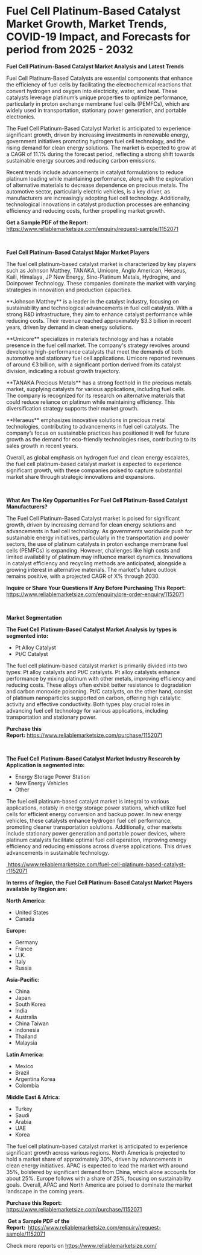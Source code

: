 <p><h1>Fuel Cell Platinum-Based Catalyst Market Growth, Market Trends, COVID-19 Impact, and Forecasts for period from 2025 - 2032</h1></p><p><strong>Fuel Cell Platinum-Based Catalyst Market Analysis and Latest Trends</strong></p>
<p><p>Fuel Cell Platinum-Based Catalysts are essential components that enhance the efficiency of fuel cells by facilitating the electrochemical reactions that convert hydrogen and oxygen into electricity, water, and heat. These catalysts leverage platinum’s unique properties to optimize performance, particularly in proton exchange membrane fuel cells (PEMFCs), which are widely used in transportation, stationary power generation, and portable electronics.</p><p>The Fuel Cell Platinum-Based Catalyst Market is anticipated to experience significant growth, driven by increasing investments in renewable energy, government initiatives promoting hydrogen fuel cell technology, and the rising demand for clean energy solutions. The market is expected to grow at a CAGR of 11.1% during the forecast period, reflecting a strong shift towards sustainable energy sources and reducing carbon emissions.</p><p>Recent trends include advancements in catalyst formulations to reduce platinum loading while maintaining performance, along with the exploration of alternative materials to decrease dependence on precious metals. The automotive sector, particularly electric vehicles, is a key driver, as manufacturers are increasingly adopting fuel cell technology. Additionally, technological innovations in catalyst production processes are enhancing efficiency and reducing costs, further propelling market growth.</p></p>
<p><strong>Get a Sample PDF of the Report:&nbsp;</strong> <a href="https://www.reliablemarketsize.com/enquiry/request-sample/1152071?utm_campaign=2213&utm_medium=2&utm_source=Github&utm_content=ia&utm_term=05022025&utm_id=fuel-cell-platinum-based-catalyst">https://www.reliablemarketsize.com/enquiry/request-sample/1152071</a></p>
<p>&nbsp;</p>
<p><strong>Fuel Cell Platinum-Based Catalyst Major Market Players</strong></p>
<p><p>The fuel cell platinum-based catalyst market is characterized by key players such as Johnson Matthey, TANAKA, Umicore, Anglo American, Heraeus, Kaili, Himalaya, JP New Energy, Sino-Platinum Metals, Hydrogine, and Doinpower Technology. These companies dominate the market with varying strategies in innovation and production capacities.</p><p>**Johnson Matthey** is a leader in the catalyst industry, focusing on sustainability and technological advancements in fuel cell catalysts. With a strong R&D infrastructure, they aim to enhance catalyst performance while reducing costs. Their revenue reached approximately $3.3 billion in recent years, driven by demand in clean energy solutions.</p><p>**Umicore** specializes in materials technology and has a notable presence in the fuel cell market. The company's strategy revolves around developing high-performance catalysts that meet the demands of both automotive and stationary fuel cell applications. Umicore reported revenues of around €3 billion, with a significant portion derived from its catalyst division, indicating a robust growth trajectory.</p><p>**TANAKA Precious Metals** has a strong foothold in the precious metals market, supplying catalysts for various applications, including fuel cells. The company is recognized for its research on alternative materials that could reduce reliance on platinum while maintaining efficiency. This diversification strategy supports their market growth.</p><p>**Heraeus** emphasizes innovative solutions in precious metal technologies, contributing to advancements in fuel cell catalysts. The company’s focus on sustainable practices has positioned it well for future growth as the demand for eco-friendly technologies rises, contributing to its sales growth in recent years.</p><p>Overall, as global emphasis on hydrogen fuel and clean energy escalates, the fuel cell platinum-based catalyst market is expected to experience significant growth, with these companies poised to capture substantial market share through strategic innovations and expansions.</p></p>
<p>&nbsp;</p>
<p><strong>What Are The Key Opportunities For Fuel Cell Platinum-Based Catalyst Manufacturers?</strong></p>
<p><p>The Fuel Cell Platinum-Based Catalyst market is poised for significant growth, driven by increasing demand for clean energy solutions and advancements in fuel cell technology. As governments worldwide push for sustainable energy initiatives, particularly in the transportation and power sectors, the use of platinum catalysts in proton exchange membrane fuel cells (PEMFCs) is expanding. However, challenges like high costs and limited availability of platinum may influence market dynamics. Innovations in catalyst efficiency and recycling methods are anticipated, alongside a growing interest in alternative materials. The market's future outlook remains positive, with a projected CAGR of X% through 2030.</p></p>
<p><strong>Inquire or Share Your Questions If Any Before Purchasing This Report:</strong> <a href="https://www.reliablemarketsize.com/enquiry/pre-order-enquiry/1152071?utm_campaign=2213&utm_medium=2&utm_source=Github&utm_content=ia&utm_term=05022025&utm_id=fuel-cell-platinum-based-catalyst">https://www.reliablemarketsize.com/enquiry/pre-order-enquiry/1152071</a></p>
<p>&nbsp;</p>
<p><strong>Market Segmentation</strong></p>
<p><strong>The Fuel Cell Platinum-Based Catalyst Market Analysis by types is segmented into:</strong></p>
<p><ul><li>Pt Alloy Catalyst</li><li>Pt/C Catalyst</li></ul></p>
<p><p>The fuel cell platinum-based catalyst market is primarily divided into two types: Pt alloy catalysts and Pt/C catalysts. Pt alloy catalysts enhance performance by mixing platinum with other metals, improving efficiency and reducing costs. These alloys often exhibit better resistance to degradation and carbon monoxide poisoning. Pt/C catalysts, on the other hand, consist of platinum nanoparticles supported on carbon, offering high catalytic activity and effective conductivity. Both types play crucial roles in advancing fuel cell technology for various applications, including transportation and stationary power.</p></p>
<p><strong>Purchase this Report:&nbsp;</strong><a href="https://www.reliablemarketsize.com/purchase/1152071?utm_campaign=2213&utm_medium=2&utm_source=Github&utm_content=ia&utm_term=05022025&utm_id=fuel-cell-platinum-based-catalyst">https://www.reliablemarketsize.com/purchase/1152071</a></p>
<p>&nbsp;</p>
<p><strong>The Fuel Cell Platinum-Based Catalyst Market Industry Research by Application is segmented into:</strong></p>
<p><ul><li>Energy Storage Power Station</li><li>New Energy Vehicles</li><li>Other</li></ul></p>
<p><p>The fuel cell platinum-based catalyst market is integral to various applications, notably in energy storage power stations, which utilize fuel cells for efficient energy conversion and backup power. In new energy vehicles, these catalysts enhance hydrogen fuel cell performance, promoting cleaner transportation solutions. Additionally, other markets include stationary power generation and portable power devices, where platinum catalysts facilitate optimal fuel cell operation, improving energy efficiency and reducing emissions across diverse applications. This drives advancements in sustainable technology.</p></p>
<p><a href="https://www.reliablemarketsize.com/fuel-cell-platinum-based-catalyst-r1152071?utm_campaign=2213&utm_medium=2&utm_source=Github&utm_content=ia&utm_term=05022025&utm_id=fuel-cell-platinum-based-catalyst">&nbsp;https://www.reliablemarketsize.com/fuel-cell-platinum-based-catalyst-r1152071</a></p>
<p><strong>In terms of Region, the Fuel Cell Platinum-Based Catalyst Market Players available by Region are:</strong></p>
<p>
    <p> <strong> North America: </strong>
        <ul>
            <li>United States</li>
            <li>Canada</li>
        </ul>
        </p> 
    <p> <strong> Europe: </strong>
        <ul>
            <li>Germany</li>
            <li>France</li>
            <li>U.K.</li>
            <li>Italy</li>
            <li>Russia</li>
        </ul>
        </p> 
    <p> <strong> Asia-Pacific: </strong>
        <ul>
            <li>China</li>
            <li>Japan</li>
            <li>South Korea</li>
            <li>India</li>
            <li>Australia</li>
            <li>China Taiwan</li>
            <li>Indonesia</li>
            <li>Thailand</li>
            <li>Malaysia</li>
        </ul>
        </p> 
    <p> <strong> Latin America: </strong>
        <ul>
            <li>Mexico</li>
            <li>Brazil</li>
            <li>Argentina Korea</li>
            <li>Colombia</li>
        </ul>
        </p> 
    <p> <strong> Middle East & Africa: </strong>
        <ul>
            <li>Turkey</li>
            <li>Saudi</li>
            <li>Arabia</li>
            <li>UAE</li>
            <li>Korea</li>
        </ul>
    </p>
    </p>
<p><p>The fuel cell platinum-based catalyst market is anticipated to experience significant growth across various regions. North America is projected to hold a market share of approximately 30%, driven by advancements in clean energy initiatives. APAC is expected to lead the market with around 35%, bolstered by significant demand from China, which alone accounts for about 25%. Europe follows with a share of 25%, focusing on sustainability goals. Overall, APAC and North America are poised to dominate the market landscape in the coming years.</p></p>
<p><strong>Purchase this Report: </strong><a href="https://www.reliablemarketsize.com/purchase/1152071?utm_campaign=2213&utm_medium=2&utm_source=Github&utm_content=ia&utm_term=05022025&utm_id=fuel-cell-platinum-based-catalyst">https://www.reliablemarketsize.com/purchase/1152071</a></p>
<p>&nbsp;<strong>Get a Sample PDF of the Report:&nbsp;&nbsp;</strong><a href="https://www.reliablemarketsize.com/enquiry/request-sample/1152071?utm_campaign=2213&utm_medium=2&utm_source=Github&utm_content=ia&utm_term=05022025&utm_id=fuel-cell-platinum-based-catalyst">https://www.reliablemarketsize.com/enquiry/request-sample/1152071</a></p>
<p><strong></strong></p>
<p>Check more reports on <a href="https://www.reliablemarketsize.com/?utm_campaign=2213&utm_medium=2&utm_source=Github&utm_content=ia&utm_term=05022025&utm_id=fuel-cell-platinum-based-catalyst">https://www.reliablemarketsize.com/</a></p>